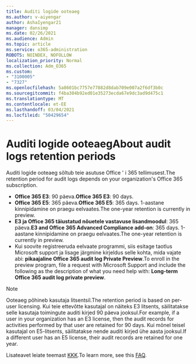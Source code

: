 ```yaml
---
title: Auditi logide ooteaeg
ms.author: v-aiyengar
author: AshaIyengar21
manager: dansimp
ms.date: 02/26/2021
ms.audience: Admin
ms.topic: article
ms.service: o365-administration
ROBOTS: NOINDEX, NOFOLLOW
localization_priority: Normal
ms.collection: Adm_O365
ms.custom:
- "3100005"
- "7327"
ms.openlocfilehash: 5a8601bc7757e77882d8dab709e007a2f6df3b0c
ms.sourcegitcommit: f4ba304b92ed01e35273ecda67e9dc3ad9d475c1
ms.translationtype: MT
ms.contentlocale: et-EE
ms.lasthandoff: 03/04/2021
ms.locfileid: "50429654"
---
```

# <a name="about-audit-logs-retention-periods"></a><span data-ttu-id="686fc-102">Auditi logide ooteaeg</span><span class="sxs-lookup"><span data-stu-id="686fc-102">About audit logs retention periods</span></span>

<span data-ttu-id="686fc-103">Auditi logide ooteaeg sõltub teie asutuse Office ' i 365 tellimusest.</span><span class="sxs-lookup"><span data-stu-id="686fc-103">The retention period for audit logs depends on your organization's Office 365 subscription.</span></span>

- <span data-ttu-id="686fc-104">**Office 365 E3**: 90 päeva.</span><span class="sxs-lookup"><span data-stu-id="686fc-104">**Office 365 E3**: 90 days.</span></span>
- <span data-ttu-id="686fc-105">**Office 365 E5**: 365 päeva.</span><span class="sxs-lookup"><span data-stu-id="686fc-105">**Office 365 E5**: 365 days.</span></span> <span data-ttu-id="686fc-106">1-aastane kinnipidamine on praegu eelvaates.</span><span class="sxs-lookup"><span data-stu-id="686fc-106">The one-year retention is currently in preview.</span></span>
- <span data-ttu-id="686fc-107">**E3 ja Office 365 täiustatud nõuetele vastavuse lisandmoodul**: 365 päeva.</span><span class="sxs-lookup"><span data-stu-id="686fc-107">**E3 and Office 365 Advanced Compliance add-on**: 365 days.</span></span> <span data-ttu-id="686fc-108">1-aastane kinnipidamine on praegu eelvaates.</span><span class="sxs-lookup"><span data-stu-id="686fc-108">The one-year retention is currently in preview.</span></span>
- <span data-ttu-id="686fc-109">Kui soovite registreeruda eelvaate programmi, siis esitage taotlus Microsoft support ja lisage järgmine kirjeldus selle kohta, mida vajate abi: **pikaajaline Office 365 audit log Private Preview**.</span><span class="sxs-lookup"><span data-stu-id="686fc-109">To enroll in the preview program, file a request with Microsoft Support and include the following as the description of what you need help with: **Long-term Office 365 audit log private preview**.</span></span>
> [!NOTE]
> <span data-ttu-id="686fc-110">Ooteaeg põhineb kasutaja litsentsil.</span><span class="sxs-lookup"><span data-stu-id="686fc-110">The retention period is based on per-user licensing.</span></span> <span data-ttu-id="686fc-111">Kui teie ettevõtte kasutajal on näiteks E3 litsents, säilitatakse selle kasutaja toimingute auditi kirjed 90 päeva jooksul.</span><span class="sxs-lookup"><span data-stu-id="686fc-111">For example, if a user in your organization has an E3 license, then the audit records for activities performed by that user are retained for 90 days.</span></span> <span data-ttu-id="686fc-112">Kui mõnel teisel kasutajal on E5-litsents, säilitatakse nende auditi kirjed ühe aasta jooksul.</span><span class="sxs-lookup"><span data-stu-id="686fc-112">If a different user has an E5 license, their audit records are retained for one year.</span></span>

<span data-ttu-id="686fc-113">Lisateavet leiate teemast [KKK](https://go.microsoft.com/fwlink/?linkid=2115336).</span><span class="sxs-lookup"><span data-stu-id="686fc-113">To learn more, see this [FAQ](https://go.microsoft.com/fwlink/?linkid=2115336).</span></span>